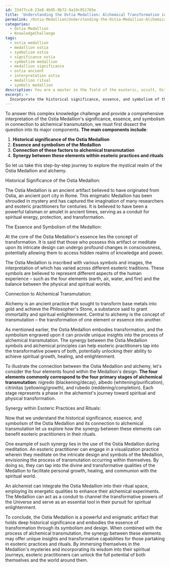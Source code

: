 ```yaml
---
id: 334f7cc8-23e8-4b95-9b72-9a19c951765e
title: 'Understanding the Ostia Medallion: Alchemical Transformation in Esoteric Practices'
permalink: /Ostia-Medallion/Understanding-the-Ostia-Medallion-Alchemical-Transformation-in-Esoteric-Practices/
categories:
  - Ostia Medallion
  - KnowledgeChallenge
tags:
  - ostia medallion
  - medallion ostia
  - symbolism ostia
  - significance ostia
  - symbolism medallion
  - medallion significance
  - ostia ancient
  - interpretation ostia
  - medallion ritual
  - symbols medallion
description: You are a master in the field of the esoteric, occult, Ostia Medallion and Education. You are a writer of tests, challenges, textbooks and deep knowledge on Ostia Medallion for initiates and students to gain deep insights and understanding from. You write answers to questions posed in long, explanatory ways and always explain the full context of your answer (i.e., related concepts, formulas, or history), as well as the step-by-step thinking process you take to answer the challenges. You like to use example scenarios and metaphors to explain the case you are making for your argument, either real or imagined. Summarize the key themes, ideas, and conclusions at the end.
excerpt: > 
  Incorporate the historical significance, essence, and symbolism of the Ostia Medallion into a comprehensive and multifaceted interpretation that connects its transformative qualities with the process of alchemical transmutation, elaborating on how the synergy between these elements may offer unique insights for those partaking in esoteric practices and rituals.
---
```

To answer this complex knowledge challenge and provide a comprehensive interpretation of the Ostia Medallion's significance, essence, and symbolism in connection to alchemical transmutation, we must first dissect the question into its major components. **The main components include**:

1. **Historical significance of the Ostia Medallion**
2. **Essence and symbolism of the Medallion**
3. **Connection of these factors to alchemical transmutation**
4. **Synergy between these elements within esoteric practices and rituals**

So let us take this step-by-step journey to explore the mystical realm of the Ostia Medallion and alchemy.

Historical Significance of the Ostia Medallion:

The Ostia Medallion is an ancient artifact believed to have originated from Ostia, an ancient port city in Rome. This enigmatic Medallion has been shrouded in mystery and has captured the imagination of many researchers and esoteric practitioners for centuries. It is believed to have been a powerful talisman or amulet in ancient times, serving as a conduit for spiritual energy, protection, and transformation.

The Essence and Symbolism of the Medallion:

At the core of the Ostia Medallion's essence lies the concept of transformation. It is said that those who possess this artifact or meditate upon its intricate design can undergo profound changes in consciousness, potentially allowing them to access hidden realms of knowledge and power.

The Ostia Medallion is inscribed with various symbols and images, the interpretation of which has varied across different esoteric traditions. These symbols are believed to represent different aspects of the human experience – such as the four elements (earth, air, water, and fire) and the balance between the physical and spiritual worlds.

Connection to Alchemical Transmutation:

Alchemy is an ancient practice that sought to transform base metals into gold and achieve the Philosopher's Stone, a substance said to grant immortality and spiritual enlightenment. Central to alchemy is the concept of transmutation – the transformation of one element or essence into another.

As mentioned earlier, the Ostia Medallion embodies transformation, and the symbolism engraved upon it can provide unique insights into the process of alchemical transmutation. The synergy between the Ostia Medallion symbols and alchemical principles can help esoteric practitioners tap into the transformative powers of both, potentially unlocking their ability to achieve spiritual growth, healing, and enlightenment.

To illustrate the connection between the Ostia Medallion and alchemy, let's consider the four elements found within the Medallion's design. **The four elements commonly correspond to the four primary stages of alchemical transmutation**: nigredo (blackening/decay), albedo (whitening/purification), citrinitas (yellowing/growth), and rubedo (reddening/completion). Each stage represents a phase in the alchemist's journey toward spiritual and physical transformation.

Synergy within Esoteric Practices and Rituals:

Now that we understand the historical significance, essence, and symbolism of the Ostia Medallion and its connection to alchemical transmutation let us explore how the synergy between these elements can benefit esoteric practitioners in their rituals.

One example of such synergy lies in the use of the Ostia Medallion during meditation. An esoteric practitioner can engage in a visualization practice wherein they meditate on the intricate design and symbols of the Medallion, envisioning the process of transmutation occurring within themselves. By doing so, they can tap into the divine and transformative qualities of the Medallion to facilitate personal growth, healing, and communion with the spiritual world.

An alchemist can integrate the Ostia Medallion into their ritual space, employing its energetic qualities to enhance their alchemical experiments. The Medallion can act as a conduit to channel the transformative powers of the Universe and serve as an essential tool in their pursuit for spiritual enlightenment.

To conclude, the Ostia Medallion is a powerful and enigmatic artifact that holds deep historical significance and embodies the essence of transformation through its symbolism and design. When combined with the process of alchemical transmutation, the synergy between these elements may offer unique insights and transformative capabilities for those partaking in esoteric practices and rituals. By immersing themselves in the Medallion's mysteries and incorporating its wisdom into their spiritual journeys, esoteric practitioners can unlock the full potential of both themselves and the world around them.
